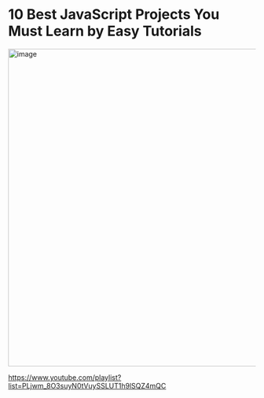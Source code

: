 # 10 Best JavaScript Projects You Must Learn by Easy Tutorials
<img width="646" alt="image" src="https://user-images.githubusercontent.com/78794419/182480723-b6cc5c3b-6cd0-4c20-b5bc-103f1ec553ac.png">

https://www.youtube.com/playlist?list=PLjwm_8O3suyN0tVuySSLUT1h9lSQZ4mQC
